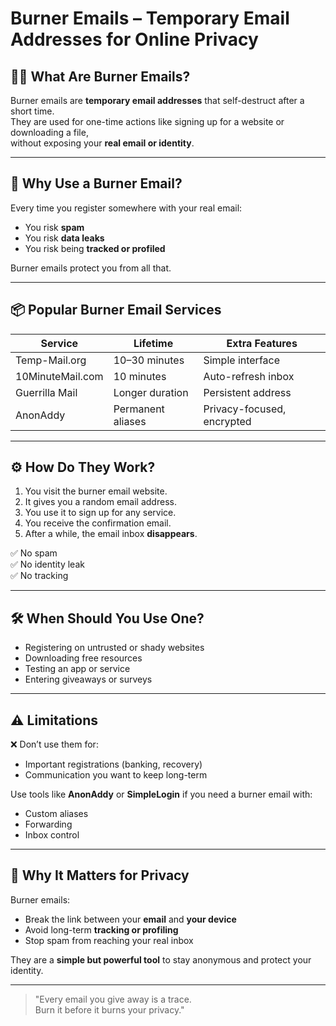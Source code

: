 
# Burner Emails – Temporary Email Addresses for Online Privacy

## 🕵️‍♂️ What Are Burner Emails?

Burner emails are **temporary email addresses** that self-destruct after a short time.  
They are used for one-time actions like signing up for a website or downloading a file,  
without exposing your **real email or identity**.

---

## 🎯 Why Use a Burner Email?

Every time you register somewhere with your real email:
- You risk **spam**
- You risk **data leaks**
- You risk being **tracked or profiled**

Burner emails protect you from all that.

---

## 📦 Popular Burner Email Services

| Service              | Lifetime        | Extra Features        |
|----------------------|------------------|------------------------|
| Temp-Mail.org        | 10–30 minutes    | Simple interface       |
| 10MinuteMail.com     | 10 minutes       | Auto-refresh inbox     |
| Guerrilla Mail       | Longer duration  | Persistent address     |
| AnonAddy             | Permanent aliases | Privacy-focused, encrypted |

---

## ⚙️ How Do They Work?

1. You visit the burner email website.
2. It gives you a random email address.
3. You use it to sign up for any service.
4. You receive the confirmation email.
5. After a while, the email inbox **disappears**.

✅ No spam  
✅ No identity leak  
✅ No tracking

---

## 🛠️ When Should You Use One?

- Registering on untrusted or shady websites
- Downloading free resources
- Testing an app or service
- Entering giveaways or surveys

---

## ⚠️ Limitations

❌ Don’t use them for:
- Important registrations (banking, recovery)
- Communication you want to keep long-term

Use tools like **AnonAddy** or **SimpleLogin** if you need a burner email with:
- Custom aliases
- Forwarding
- Inbox control

---

## 🔐 Why It Matters for Privacy

Burner emails:
- Break the link between your **email** and **your device**
- Avoid long-term **tracking or profiling**
- Stop spam from reaching your real inbox

They are a **simple but powerful tool** to stay anonymous and protect your identity.

---

> "Every email you give away is a trace.  
> Burn it before it burns your privacy."
